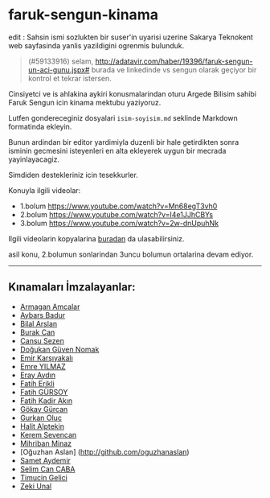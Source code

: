 # faruk-sengun-kinama
edit : Sahsin ismi sozlukten bir suser'in uyarisi uzerine Sakarya Teknokent web sayfasinda yanlis yazildigini ogrenmis bulunduk.


> (#59133916) selam, http://adatavir.com/haber/19396/faruk-sengun-un-aci-gunu.jspx# burada ve linkedinde vs sengun olarak geçiyor bir kontrol et tekrar istersen.


Cinsiyetci ve is ahlakina aykiri konusmalarindan oturu Argede Bilisim sahibi Faruk Sengun icin kinama mektubu yaziyoruz.

Lutfen gondereceginiz dosyalari `isim-soyisim.md` seklinde Markdown formatinda ekleyin.

Bunun ardindan bir editor yardimiyla duzenli bir hale getirdikten sonra isminin gecmesini isteyenleri en alta ekleyerek uygun bir mecrada yayinlayacagiz.

Simdiden destekleriniz icin tesekkurler.


Konuyla ilgili videolar:
- 1.bolum https://www.youtube.com/watch?v=Mn68egT3vh0
- 2.bolum https://www.youtube.com/watch?v=I4e1JJhCBYs
- 3.bolum https://www.youtube.com/watch?v=2w-dnUpuhNk

Ilgili videolarin kopyalarina [buradan](https://drive.google.com/a/leventyalcin.com/folderview?id=0BxLKFjSyiyCIakFxX2JkSVI0Zmc&usp=sharing) da ulasabilirsiniz.


asil konu, 2.bolumun sonlarindan 3uncu bolumun ortalarina devam ediyor.

---

## Kınamaları İmzalayanlar:
- [Armagan Amcalar](http://github.com/dashersw)
- [Aybars Badur](http://github.com/ybrs)
- [Bilal Arslan](http://github.com/arslanbilal)
- [Burak Can](http://github.com/burakcan)
- [Cansu Sezen](http://github.com/cansusezen)
- [Doğukan Güven Nomak](http://github.com/dnomak)
- [Emir Karşıyakalı](http://github.com/emir)
- [Emre YILMAZ](http://github.com/delirehberi)
- [Eray Aydın](http://github.com/erayaydin)
- [Fatih Erikli](http://github.com/fatiherikli)
- [Fatih GÜRSOY](http://github.com/fg)
- [Fatih Kadir Akın](http://github.com/f)
- [Gökay Gürcan](https://github.com/gokaygurcan)
- [Gurkan Oluc](http://github.com/gurkanoluc)
- [Halit Alptekin](http://github.com/halitalptekin)
- [Kerem Sevencan](http://github.com/keremciu)
- [Mihriban Minaz](http://github.com/mihriminaz)
- [Oğuzhan Aslan] (http://github.com/oguzhanaslan)
- [Samet Aydemir](http://github.com/smtaydemir)
- [Selim Can CABA](http://github.com/slmcncb)
- [Timucin Gelici](http://github.com/timucingelici)
- [Zeki Unal](http://github.com/zekiunal)

